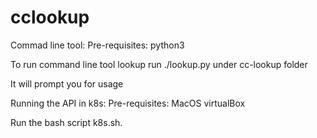 # cclookup

Commad line tool:
Pre-requisites:
python3

To run command line tool lookup run ./lookup.py under cc-lookup folder

It will prompt you for usage

Running the API in k8s:
Pre-requisites:
MacOS
virtualBox

Run the bash script k8s.sh.
